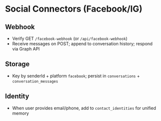 # Social Connectors (Facebook/IG)

## Webhook
- Verify GET `/facebook-webhook` (or `/api/facebook-webhook`)
- Receive messages on POST; append to conversation history; respond via Graph API

## Storage
- Key by senderId + platform `facebook`; persist in `conversations` + `conversation_messages`

## Identity
- When user provides email/phone, add to `contact_identities` for unified memory
